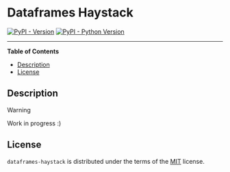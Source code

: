 # Dataframes Haystack

[![PyPI - Version](https://img.shields.io/pypi/v/dataframes-haystack.svg)](https://pypi.org/project/dataframes-haystack)
[![PyPI - Python Version](https://img.shields.io/pypi/pyversions/dataframes-haystack.svg)](https://pypi.org/project/dataframes-haystack)

-----

**Table of Contents**

- [Description](#description)
- [License](#license)

## Description

> [!WARNING]
> Work in progress :)


## License

`dataframes-haystack` is distributed under the terms of the [MIT](https://spdx.org/licenses/MIT.html) license.
